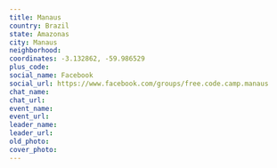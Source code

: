 ```yaml
---
title: Manaus
country: Brazil
state: Amazonas
city: Manaus
neighborhood: 
coordinates: -3.132862, -59.986529
plus_code:
social_name: Facebook
social_url: https://www.facebook.com/groups/free.code.camp.manaus
chat_name:
chat_url:
event_name:
event_url:
leader_name:
leader_url:
old_photo: 
cover_photo:
---
```


